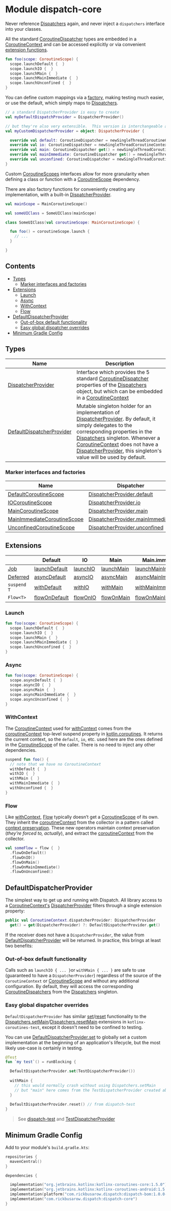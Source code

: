 # Module dispatch-core

Never reference [Dispatchers] again, and never inject a `dispatchers` interface into your classes.

All the standard [CoroutineDispatcher] types are embedded in a [CoroutineContext] and can be accessed explicitly
or via convenient [extension functions](#extensions).

``` kotlin
fun foo(scope: CoroutineScope) {
  scope.launchDefault {  }
  scope.launchIO {  }
  scope.launchMain {  }
  scope.launchMainImmediate {  }
  scope.launchUnconfined {  }
}
```

You can define custom mappings via a [factory](#marker-interfaces-and-factories), making testing much easier, or use the default, which simply maps to [Dispatchers].

``` kotlin
// a standard DispatcherProvider is easy to create
val myDefaultDispatchProvider = DispatcherProvider()

// but they're also very extensible.  This version is interchangeable and is convenient in some test scenarios.
val myCustomDispatcherProvider = object: DispatcherProvider {

  override val default: CoroutineDispatcher = newSingleThreadCoroutineContext("default")
  override val io: CoroutineDispatcher = newSingleThreadCoroutineContext("io")
  override val main: CoroutineDispatcher get() = newSingleThreadCoroutineContext("main")
  override val mainImmediate: CoroutineDispatcher get() = newSingleThreadCoroutineContext("mainImmediate")
  override val unconfined: CoroutineDispatcher = newSingleThreadCoroutineContext("unconfined")
}
```

Custom [CoroutineScopes][CoroutineScope] interfaces allow for more granularity when defining a class or function with a [CoroutineScope] dependency.

There are also factory functions for conveniently creating any implementation, with a built-in [DispatcherProvider].

``` kotlin
val mainScope = MainCoroutineScope()

val someUIClass = SomeUIClass(mainScope)

class SomeUIClass(val coroutineScope: MainCoroutineScope) {

  fun foo() = coroutineScope.launch {
    // ...
  }

}
```

## Contents
<!--- TOC -->

* [Types](#types)
  * [Marker interfaces and factories](#marker-interfaces-and-factories)
* [Extensions](#extensions)
  * [Launch](#launch)
  * [Async](#async)
  * [WithContext](#withcontext)
  * [Flow](#flow)
* [DefaultDispatcherProvider](#defaultdispatcherprovider)
  * [Out-of-box default functionality](#out-of-box-default-functionality)
  * [Easy global dispatcher overrides](#easy-global-dispatcher-overrides)
* [Minimum Gradle Config](#minimum-gradle-config)

<!--- END -->

## Types

| **Name**                     | **Description**
| -------------                | --------------- |
| [DispatcherProvider]         | Interface which provides the 5 standard [CoroutineDispatcher] properties of the [Dispatchers] object, but which can be embedded in a [CoroutineContext]
| [DefaultDispatcherProvider]  | Mutable singleton holder for an implementation of [DispatcherProvider]. By default, it simply delegates to the corresponding properties in the [Dispatchers] singleton.  Whenever a [CoroutineContext] does not have a [DispatcherProvider], this singleton's value will be used by default.

### Marker interfaces and factories

| **Name**                        | **Dispatcher**
| -------------                   | --------------- |
| [DefaultCoroutineScope]         | [DispatcherProvider.default]
| [IOCoroutineScope]              | [DispatcherProvider.io]
| [MainCoroutineScope]            | [DispatcherProvider.main]
| [MainImmediateCoroutineScope]   | [DispatcherProvider.mainImmediate]
| [UnconfinedCoroutineScope]      | [DispatcherProvider.unconfined]

## Extensions

|              | **Default**     | **IO**     | **Main**     | **Main.immediate**    | **Unconfined**     |
| ------------ | --------------- | ---------- | ------------ | --------------------- | ------------------ |
| [Job]        | [launchDefault] | [launchIO] | [launchMain] | [launchMainImmediate] | [launchUnconfined]
| [Deferred]   | [asyncDefault]  | [asyncIO]  | [asyncMain]  | [asyncMainImmediate]  | [asyncUnconfined]
| `suspend T`  | [withDefault]   | [withIO]   | [withMain]   | [withMainImmediate]   | [withUnconfined]
| `Flow<T>`    | [flowOnDefault] | [flowOnIO] | [flowOnMain] | [flowOnMainImmediate] | [flowOnUnconfined]

### Launch
``` kotlin
fun foo(scope: CoroutineScope) {
  scope.launchDefault {  }
  scope.launchIO {  }
  scope.launchMain {  }
  scope.launchMainImmediate {  }
  scope.launchUnconfined {  }
}
```

### Async
``` kotlin
fun foo(scope: CoroutineScope) {
  scope.asyncDefault {  }
  scope.asyncIO {  }
  scope.asyncMain {  }
  scope.asyncMainImmediate {  }
  scope.asyncUnconfined {  }
}
```

### WithContext

The [CoroutineContext] used for [withContext] comes from the [coroutineContext][kotlin.coroutineContext] top-level suspend property in [kotlin.coroutines].  It returns the current context, so the `default`, `io`, etc. used here are the ones defined in the [CoroutineScope] of the caller. There is no need to inject any other dependencies.

``` kotlin
suspend fun foo() {
  // note that we have no CoroutineContext
  withDefault {  }
  withIO {  }
  withMain {  }
  withMainImmediate {  }
  withUnconfined {  }
}
```

###  Flow

Like [withContext], [Flow] typically doesn’t get a [CoroutineScope] of its own.  They inherit the [coroutineContext][kotlin.coroutineContext] from the collector in a pattern called [context preservation][context_preservation]. These new operators maintain context preservation (*they’re forced to, actually*), and extract the [coroutineContext][kotlin.coroutineContext] from the collector.

``` kotlin
val someFlow = flow {  }
  .flowOnDefault()
  .flowOnIO()
  .flowOnMain()
  .flowOnMainImmediate()
  .flowOnUnconfined()
```

## DefaultDispatcherProvider

The simplest way to get up and running with Dispatch. All library access to a
[CoroutineContext's][CoroutineContext] [DispatcherProvider] filters through a single extension
property:

``` kotlin
public val CoroutineContext.dispatcherProvider: DispatcherProvider
  get() = get(DispatcherProvider) ?: DefaultDispatcherProvider.get() 
```

If the receiver does not have a `DispatcherProvider`, the value from [DefaultDispatcherProvider]
will be returned. In practice, this brings at least two benefits:

### Out-of-box default functionality

Calls such as `launchIO { ... }`or `withMain { ... }` are safe to use (guaranteed to have a
`DispatcherProvider`) regardless of the source of the `CoroutineContext` or [CoroutineScope] and
without any additional configuration. By default, they will access the corresponding
[CoroutineDispatchers][CoroutineDispatcher] from the [Dispatchers] singleton.

### Easy global dispatcher overrides

`DefaultDispatcherProvider` has similar
[set][DefaultDispatcherProvider.set]/[reset][DefaultDispatcherProvider.set] functionality to the
[Dispatchers.setMain]/[Dispatchers.resetMain] extensions in `kotlinx-coroutines-test`, except it
doesn't need to be confined to testing.

You can use [DefaultDispatcherProvider.set] to globally set a custom implementation at the beginning
of an application's lifecycle, but the most likely use-case is certainly in testing.

``` kotlin
@Test
fun `my test`() = runBlocking {

  DefaultDispatcherProvider.set(TestDispatcherProvider())
  
  withMain {
    // this would normally crash without using Dispatchers.setMain
    // but "main" here comes from the TestDispatcherProvider created above -- not Dispatchers.Main
  }
  
  DefaultDispatcherProvider.reset() // from dispatch-test
} 
```
> See [dispatch-test] and [TestDispatcherProvider]

## Minimum Gradle Config

Add to your module's `build.gradle.kts`:

``` kotlin
repositories {
  mavenCentral()
}

dependencies {

  implementation("org.jetbrains.kotlinx:kotlinx-coroutines-core:1.5.0")
  implementation("org.jetbrains.kotlinx:kotlinx-coroutines-android:1.5.0")
  implementation(platform("com.rickbusarow.dispatch:dispatch-bom:1.0.0-beta10"))
  implementation("com.rickbusarow.dispatch:dispatch-core")
}
```

<!--- MODULE dispatch-core-->
<!--- INDEX  -->

[DispatcherProvider]: https://rbusarow.github.io/Dispatch/api/dispatch-core/dispatch.core/-dispatcher-provider/index.html
[DefaultDispatcherProvider]: https://rbusarow.github.io/Dispatch/api/dispatch-core/dispatch.core/-default-dispatcher-provider/index.html
[DefaultCoroutineScope]: https://rbusarow.github.io/Dispatch/api/dispatch-core/dispatch.core/-default-coroutine-scope/index.html
[DispatcherProvider.default]: https://rbusarow.github.io/Dispatch/api/dispatch-core/dispatch.core/-dispatcher-provider/index.html#dispatch.core/DispatcherProvider/default/#/PointingToDeclaration/
[IOCoroutineScope]: https://rbusarow.github.io/Dispatch/api/dispatch-core/dispatch.core/-i-o-coroutine-scope/index.html
[DispatcherProvider.io]: https://rbusarow.github.io/Dispatch/api/dispatch-core/dispatch.core/-dispatcher-provider/index.html#dispatch.core/DispatcherProvider/io/#/PointingToDeclaration/
[MainCoroutineScope]: https://rbusarow.github.io/Dispatch/api/dispatch-core/dispatch.core/-main-coroutine-scope/index.html
[DispatcherProvider.main]: https://rbusarow.github.io/Dispatch/api/dispatch-core/dispatch.core/-dispatcher-provider/index.html#dispatch.core/DispatcherProvider/main/#/PointingToDeclaration/
[MainImmediateCoroutineScope]: https://rbusarow.github.io/Dispatch/api/dispatch-core/dispatch.core/-main-immediate-coroutine-scope/index.html
[DispatcherProvider.mainImmediate]: https://rbusarow.github.io/Dispatch/api/dispatch-core/dispatch.core/-dispatcher-provider/index.html#dispatch.core/DispatcherProvider/mainImmediate/#/PointingToDeclaration/
[UnconfinedCoroutineScope]: https://rbusarow.github.io/Dispatch/api/dispatch-core/dispatch.core/-unconfined-coroutine-scope/index.html
[DispatcherProvider.unconfined]: https://rbusarow.github.io/Dispatch/api/dispatch-core/dispatch.core/-dispatcher-provider/index.html#dispatch.core/DispatcherProvider/unconfined/#/PointingToDeclaration/
[launchDefault]: https://rbusarow.github.io/Dispatch/api/dispatch-core/dispatch.core/launch-default.html
[launchIO]: https://rbusarow.github.io/Dispatch/api/dispatch-core/dispatch.core/launch-i-o.html
[launchMain]: https://rbusarow.github.io/Dispatch/api/dispatch-core/dispatch.core/launch-main.html
[launchMainImmediate]: https://rbusarow.github.io/Dispatch/api/dispatch-core/dispatch.core/launch-main-immediate.html
[launchUnconfined]: https://rbusarow.github.io/Dispatch/api/dispatch-core/dispatch.core/launch-unconfined.html
[asyncDefault]: https://rbusarow.github.io/Dispatch/api/dispatch-core/dispatch.core/async-default.html
[asyncIO]: https://rbusarow.github.io/Dispatch/api/dispatch-core/dispatch.core/async-i-o.html
[asyncMain]: https://rbusarow.github.io/Dispatch/api/dispatch-core/dispatch.core/async-main.html
[asyncMainImmediate]: https://rbusarow.github.io/Dispatch/api/dispatch-core/dispatch.core/async-main-immediate.html
[asyncUnconfined]: https://rbusarow.github.io/Dispatch/api/dispatch-core/dispatch.core/async-unconfined.html
[withDefault]: https://rbusarow.github.io/Dispatch/api/dispatch-core/dispatch.core/with-default.html
[withIO]: https://rbusarow.github.io/Dispatch/api/dispatch-core/dispatch.core/with-i-o.html
[withMain]: https://rbusarow.github.io/Dispatch/api/dispatch-core/dispatch.core/with-main.html
[withMainImmediate]: https://rbusarow.github.io/Dispatch/api/dispatch-core/dispatch.core/with-main-immediate.html
[withUnconfined]: https://rbusarow.github.io/Dispatch/api/dispatch-core/dispatch.core/with-unconfined.html
[flowOnDefault]: https://rbusarow.github.io/Dispatch/api/dispatch-core/dispatch.core/flow-on-default.html
[flowOnIO]: https://rbusarow.github.io/Dispatch/api/dispatch-core/dispatch.core/flow-on-i-o.html
[flowOnMain]: https://rbusarow.github.io/Dispatch/api/dispatch-core/dispatch.core/flow-on-main.html
[flowOnMainImmediate]: https://rbusarow.github.io/Dispatch/api/dispatch-core/dispatch.core/flow-on-main-immediate.html
[flowOnUnconfined]: https://rbusarow.github.io/Dispatch/api/dispatch-core/dispatch.core/flow-on-unconfined.html
[DefaultDispatcherProvider.set]: https://rbusarow.github.io/Dispatch/api/dispatch-core/dispatch.core/-default-dispatcher-provider/set.html

<!--- MODULE dispatch-test-->
<!--- INDEX  -->

[TestDispatcherProvider]: https://rbusarow.github.io/Dispatch/api/dispatch-test/dispatch.test/-test-dispatcher-provider/index.html

<!--- END -->

[context_preservation]: https://medium.com/@elizarov/execution-context-of-kotlin-flows-b8c151c9309b
[CoroutineContext]: https://kotlinlang.org/api/latest/jvm/stdlib/kotlin.coroutines/-coroutine-context/
[CoroutineDispatcher]: https://kotlin.github.io/kotlinx.coroutines/kotlinx-coroutines-core/kotlinx.coroutines/-coroutine-dispatcher/index.html
[CoroutineScope]: https://kotlin.github.io/kotlinx.coroutines/kotlinx-coroutines-core/kotlinx.coroutines/coroutine-scope.html
[Deferred]: https://kotlin.github.io/kotlinx.coroutines/kotlinx-coroutines-core/kotlinx.coroutines/-deferred/index.html
[dispatch-test]: https://rbusarow.github.io/Dispatch/api/dispatch-test/dispatch.test/index.html
[Dispatchers.resetMain]: https://kotlin.github.io/kotlinx.coroutines/kotlinx-coroutines-test/kotlinx.coroutines.test/kotlinx.coroutines.-dispatchers/reset-main.html
[Dispatchers.setMain]: https://kotlin.github.io/kotlinx.coroutines/kotlinx-coroutines-test/kotlinx.coroutines.test/kotlinx.coroutines.-dispatchers/set-main.html
[Dispatchers]: https://kotlin.github.io/kotlinx.coroutines/kotlinx-coroutines-core/kotlinx.coroutines/-dispatchers/index.html
[Flow]: https://kotlin.github.io/kotlinx.coroutines/kotlinx-coroutines-core/kotlinx.coroutines.flow/-flow/index.html
[Job]: https://kotlin.github.io/kotlinx.coroutines/kotlinx-coroutines-core/kotlinx.coroutines/-job/index.html
[kotlin.coroutineContext]: https://kotlinlang.org/api/latest/jvm/stdlib/kotlin.coroutines/coroutine-context.html
[kotlin.coroutines]: https://kotlinlang.org/api/latest/jvm/stdlib/kotlin.coroutines/index.html
[withContext]: https://kotlin.github.io/kotlinx.coroutines/kotlinx-coroutines-core/kotlinx.coroutines/with-context.html
